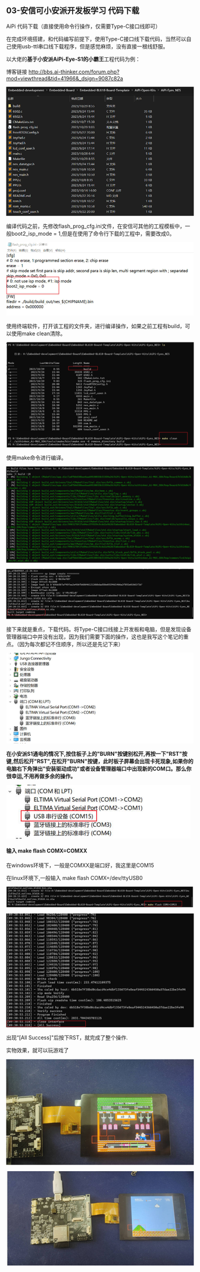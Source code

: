 ## 03-安信可小安派开发板学习 代码下载

AiPi 代码下载（直接使用命令行操作，仅需要Type-C接口线即可）

在完成环境搭建，和代码编写前提下，使用Type-C接口线下载代码，当然可以自己使用usb-ttl串口线下载程序，但是感觉麻烦，没有直接一根线舒服。

以大佬的**基于小安派AiPi-Eye-S1的小霸王**工程代码为例：

博客链接 http://bbs.ai-thinker.com/forum.php?mod=viewthread&tid=41966&_dsign=9087c82a

![](pic/03-1.jpg)

编译代码之前，先修改flash_prog_cfg.ini文件，在安信可其他的工程模板中，一般boot2_isp_mode = 1,但是在使用了命令行下载的工程中，需要改成0。

![](pic/03-2.jpg)

使用终端软件，打开该工程的文件夹，进行编译操作，如果之前工程有build，可以使用make clean清除。

![](pic/03-3.jpg)

使用make命令进行编译。

![](pic/03-4.jpg)

![](pic/03-5.jpg)

接下来就是重点，下载代码。将Type-C接口线接上开发板和电脑，但是发现设备管理器端口中并没有出现，因为我们需要下面的操作，这也是我写这个笔记的重点。（因为每次都记不住顺序，所以还是先记下来）

![](pic/03-6.jpg)

**在小安派S1通电的情况下,按住板子上的"BURN"按键别松开,再按一下"RST"按键,然后松开"RST",在松开"BURN"按键，此时板子屏幕会出现卡死现象,如果你的电脑右下角弹出"安装驱动成功"或者设备管理器端口中出现新的COM口。那么你很幸运,不用再做多余的操作。**

![](pic/03-7.jpg)

#### 输入 make flash COMX=COMXX

在windows环境下，一般是COMXX是端口好，我这里是COM15

在linux环境下,一般输入 make flash COMX=/dev/ttyUSB0

![](pic/03-8.jpg)

![](pic/03-9.jpg)

出现“[All Success]"后按下RST，就完成了整个操作.

实物效果，就可以玩游戏了

![](pic/03-10.jpg)

![](pic/03-11.jpg)
